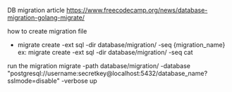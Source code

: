 DB migration article
https://www.freecodecamp.org/news/database-migration-golang-migrate/

how to create migration file 
- migrate create -ext sql -dir database/migration/ -seq {migration_name}
ex: migrate create -ext sql -dir database/migration/ -seq cat

run the migration 
migrate -path database/migration/ -database "postgresql://username:secretkey@localhost:5432/database_name?sslmode=disable" -verbose up